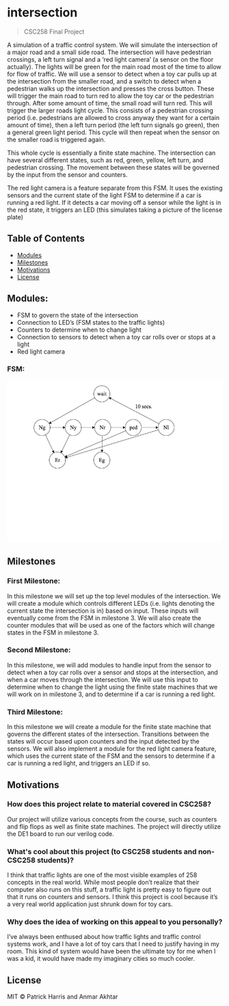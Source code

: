 # intersection
> CSC258 Final Project

A simulation of a traffic control system. We will simulate the intersection of a major road and a small side road. The intersection will have pedestrian crossings, a left turn signal and a ‘red light camera’ (a sensor on the floor actually). The lights will be green for the main road most of the time to allow for flow of traffic. We will use a sensor to detect when a toy car pulls up at the intersection from the smaller road, and a switch to detect when a pedestrian walks up the intersection and presses the cross button. These will trigger the main road to turn red to allow the toy car  or the pedestrian through. After some amount of time, the small road will turn red. This will trigger the larger roads light cycle. This consists of a pedestrian crossing period (i.e. pedestrians are allowed to cross anyway they want for a certain amount of time), then a left turn period (the left turn signals go green), then a general green light period. This cycle will then repeat when the sensor on the smaller road is triggered again.

This whole cycle is essentially a finite state machine. The intersection can have several different states, such as red, green, yellow, left turn, and pedestrian crossing. The movement between these states will be governed by the input from the sensor and counters.

The red light camera is a feature separate from this FSM. It uses the existing sensors and the current state of the light FSM to determine if a car is running a red light. If it detects a car moving off a sensor while the light is in the red state, it triggers an LED (this simulates taking a picture of the license plate)

## Table of Contents

- [Modules](#modules)
- [Milestones](#milestones)
- [Motivations](#motivations)
- [License](#license)

## Modules:

- FSM to govern the state of the intersection
- Connection to LED’s (FSM states to the traffic lights)
- Counters to determine when to change light
- Connection to sensors to detect when a toy car rolls over or stops at a light
- Red light camera

### FSM:

![fsm](./img/fsm.png)

## Milestones

### First Milestone:
In this milestone we will set up the top level modules of the intersection. We will create a module which controls different LEDs (i.e. lights denoting the current state the intersection is in) based on input. These inputs will eventually come from the FSM in milestone 3.
We will also create the counter modules that will be used as one of the factors which will change states in the FSM in milestone 3.

### Second Milestone:
In this milestone, we will add modules to handle input from the sensor to detect when a toy car rolls over a sensor and stops at the intersection, and when a car moves through the intersection. We will use this input to determine when to change the light using the finite state machines that we will work on in milestone 3, and to determine if a car is running a red light.

### Third Milestone:
In this milestone we will create a module for the finite state machine that governs the different states of the intersection. Transitions between the states will occur based upon counters and the input detected by the sensors. We will also implement a module for the red light camera feature, which uses the current state of the FSM and the sensors to determine if a car is running a red light, and triggers an LED if so.

## Motivations

### How does this project relate to material covered in CSC258?
Our project will utilize various concepts from the course, such as counters and flip flops as well as finite state machines. The project will directly utilize the DE1 board to run our verilog code.

### What's cool about this project (to CSC258 students and non-CSC258 students)?
I think that traffic lights are one of the most visible examples of 258 concepts in the real world. While most people don’t realize that their computer also runs on this stuff, a traffic light is pretty easy to figure out that it runs on counters and sensors. I think this project is cool because it’s a very real world application just shrunk down for toy cars.

### Why does the idea of working on this appeal to you personally?
I’ve always been enthused about how traffic lights and traffic control systems work, and I have a lot of toy cars that I need to justify having in my room. This kind of system would have been the ultimate toy for me when I was a kid, it would have made my imaginary cities so much cooler.

## License

MIT © Patrick Harris and Anmar Akhtar
